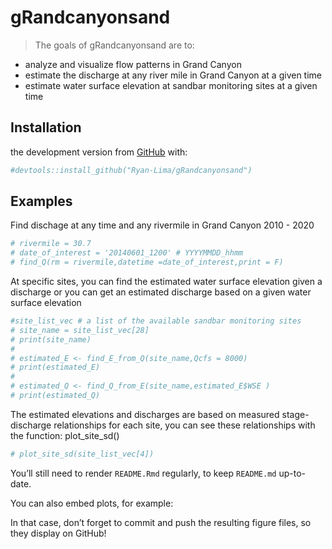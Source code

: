 
<!-- README.md is generated from README.Rmd. Please edit that file -->

# gRandcanyonsand

<!-- badges: start -->

<!-- badges: end -->

> The goals of gRandcanyonsand are to:

  - analyze and visualize flow patterns in Grand Canyon
  - estimate the discharge at any river mile in Grand Canyon at a given
    time
  - estimate water surface elevation at sandbar monitoring sites at a
    given time

## Installation

the development version from [GitHub](https://github.com/) with:

``` r
#devtools::install_github("Ryan-Lima/gRandcanyonsand")
```

## Examples

Find dischage at any time and any rivermile in Grand Canyon 2010 - 2020

``` r
# rivermile = 30.7
# date_of_interest = '20140601_1200' # YYYYMMDD_hhmm 
# find_Q(rm = rivermile,datetime =date_of_interest,print = F)
```

At specific sites, you can find the estimated water surface elevation
given a discharge or you can get an estimated discharge based on a given
water surface elevation

``` r
#site_list_vec # a list of the available sandbar monitoring sites
# site_name = site_list_vec[28]
# print(site_name)
# 
# estimated_E <- find_E_from_Q(site_name,Qcfs = 8000)
# print(estimated_E)
# 
# estimated_Q <- find_Q_from_E(site_name,estimated_E$WSE )
# print(estimated_Q)
```

The estimated elevations and discharges are based on measured
stage-discharge relationships for each site, you can see these
relationships with the function: plot\_site\_sd()

``` r
# plot_site_sd(site_list_vec[4])
```

You’ll still need to render `README.Rmd` regularly, to keep `README.md`
up-to-date.

You can also embed plots, for example:

In that case, don’t forget to commit and push the resulting figure
files, so they display on GitHub\!
